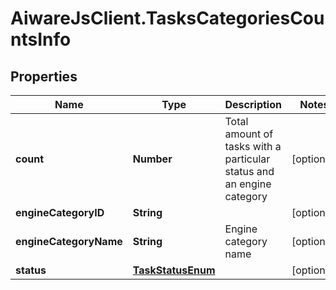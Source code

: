 # AiwareJsClient.TasksCategoriesCountsInfo

## Properties

Name | Type | Description | Notes
------------ | ------------- | ------------- | -------------
**count** | **Number** | Total amount of tasks with a particular status and an engine category | [optional] 
**engineCategoryID** | **String** |  | [optional] 
**engineCategoryName** | **String** | Engine category name | [optional] 
**status** | [**TaskStatusEnum**](TaskStatusEnum.md) |  | [optional] 


